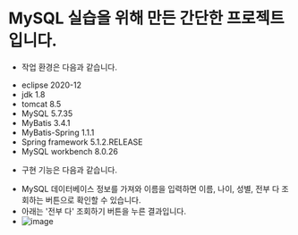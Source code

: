# MySQL 실습을 위해 만든 간단한 프로젝트입니다.


* 작업 환경은 다음과 같습니다.

- eclipse 2020-12
- jdk 1.8
- tomcat 8.5
- MySQL 5.7.35
- MyBatis 3.4.1
- MyBatis-Spring 1.1.1
- Spring framework 5.1.2.RELEASE
- MySQL workbench 8.0.26


* 구현 기능은 다음과 같습니다.
- MySQL 데이터베이스 정보를 가져와 이름을 입력하면 이름, 나이, 성별, 전부 다 조회하는 버튼으로 확인할 수 있습니다.
- 아래는 '전부 다' 조회하기 버튼을 누른 결과입니다.
- ![image](https://user-images.githubusercontent.com/78828589/130540426-0c854ef3-8a78-47cc-8ffb-e226a394392c.png)

